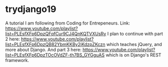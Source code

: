 # trydjango19
A tutorial I am following from Coding for Entrepeneurs. Link: https://www.youtube.com/playlist?list=PLEsfXFp6DpzQFqfCur9CJ4QnKQTVXUsRy
I plan to continue with part 2 here: https://www.youtube.com/playlist?list=PLEsfXFp6DpzQB82YbmKKBy2jKdzpZKczn which teaches jQuery, and more about Django. And part 3 here: https://www.youtube.com/playlist?list=PLEsfXFp6DpzTOcOVdZF-th7BS_GYGguAS which is on Django's REST framework.
